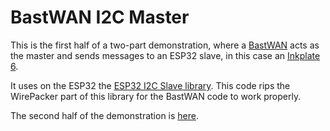 # BastWAN I2C Master

This is the first half of a two-part demonstration, where a [BastWAN](https://github.com/ElectronicCats/Bast-WAN) acts as the master and sends messages to an ESP32 slave, in this case an [Inkplate 6](https://github.com/e-radionicacom/Inkplate-6-Arduino-library).

It uses on the ESP32 the [ESP32 I2C Slave library](https://github.com/gutierrezps/ESP32_I2C_Slave). This code rips the WirePacker part of this library for the BastWAN code to work properly.

The second half of the demonstration is [here](https://github.com/Kongduino/Inkplate_I2C_Slave).

